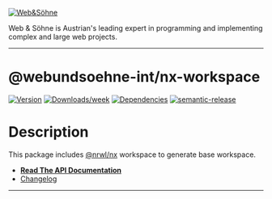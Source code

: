 [![Web&Söhne](https://webundsoehne.com/wp-content/uploads/2016/11/logo.png)](https://webundsoehne.com)

Web & Söhne is Austrian's leading expert in programming and implementing complex and large web projects.

---

# @webundsoehne-int/nx-workspace

[![Version](https://img.shields.io/npm/v/@webundsoehne-int/nx-workspace.svg)](https://npmjs.org/package/@webundsoehne-int/nx-workspace) [![Downloads/week](https://img.shields.io/npm/dw/@webundsoehne-int/nx-workspace.svg)](https://npmjs.org/package/@webundsoehne-int/nx-workspace) [![Dependencies](https://img.shields.io/librariesio/release/npm/@webundsoehne-int/nx-workspace)](https://npmjs.org/package/@webundsoehne-int/nx-workspace) [![semantic-release](https://img.shields.io/badge/%20%20%F0%9F%93%A6%F0%9F%9A%80-semantic--release-e10079.svg)](https://github.com/semantic-release/semantic-release)

# Description

This package includes [@nrwl/nx](https://github.com/nrwl/nx) workspace to generate base workspace.

- **[Read The API Documentation](./API.md)**
- [Changelog](./CHANGELOG.md)

<!-- toc -->
<!-- tocstop -->

---
